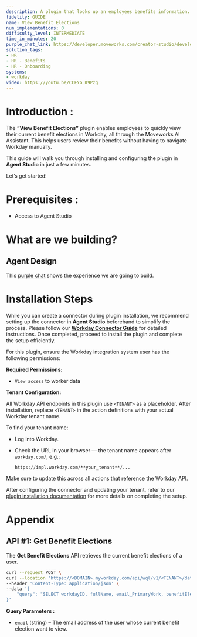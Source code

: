 ```yaml
---
description: A plugin that looks up an employees benefits information.
fidelity: GUIDE
name: View Benefit Elections
num_implementations: 0
difficulty_level: INTERMEDIATE
time_in_minutes: 20
purple_chat_link: https://developer.moveworks.com/creator-studio/developer-tools/purple-chat-builder/?workspace=%7B%22title%22%3A%22My+Workspace%22%2C%22botSettings%22%3A%7B%22name%22%3A%22%22%2C%22imageUrl%22%3A%22%22%7D%2C%22mocks%22%3A%5B%7B%22id%22%3A6048%2C%22title%22%3A%22New+Mock%22%2C%22transcript%22%3A%7B%22settings%22%3A%7B%22colorStyle%22%3A%22LIGHT%22%2C%22startTime%22%3A%2211%3A43+AM%22%2C%22defaultPerson%22%3A%22GWEN%22%2C%22editable%22%3Atrue%2C%22botName%22%3A%22%22%2C%22botImageUrl%22%3A%22%22%7D%2C%22messages%22%3A%5B%7B%22from%22%3A%22USER%22%2C%22text%22%3A%22What+are+my+healthcare+benefits+elections+again%3F%22%7D%2C%7B%22from%22%3A%22BOT%22%2C%22text%22%3A%22%3Cp%3EChecking+your+benefits+details+in+Workday.%3Cbr%3E%3C%2Fp%3E%22%7D%2C%7B%22from%22%3A%22BOT%22%2C%22text%22%3A%22%3Cp%3EHere+are+your+benefits+details%3A%3Cbr%3E%3C%2Fp%3E%22%2C%22cards%22%3A%5B%7B%22title%22%3A%22%3Cp%3E%3Cb%3EHealth+Insurance%3C%2Fb%3E%3Cbr%3E%3C%2Fp%3E%22%2C%22text%22%3A%22%3Cp%3E%3Cb%3EPlan%3A%3C%2Fb%3E+Family+Coverage%3Cbr%3E%3Cb%3EEnrollment+Status%3A%3C%2Fb%3E+Active%3Cbr%3E%3Cb%3EDeductible%3A%3C%2Fb%3E+%241%2C200%3Cbr%3E%3C%2Fp%3E%22%7D%5D%7D%5D%7D%7D%5D%7D
solution_tags:
- HR
- HR - Benefits
- HR - Onboarding
systems:
- workday
video: https://youtu.be/CCEYG_K9Pzg
---
```


# **Introduction :**

The **“View Benefit Elections”** plugin enables employees to quickly view their current benefit elections in Workday, all through the Moveworks AI Assistant. This helps users review their benefits without having to navigate Workday manually.

This guide will walk you through installing and configuring the plugin in **Agent Studio** in just a few minutes. 

Let’s get started!

# Prerequisites :

- Access to Agent Studio

# What are we building?

## **Agent Design**

This [purple chat](https://developer.moveworks.com/creator-studio/developer-tools/purple-chat?conversation=%7B%22startTimestamp%22%3A%2211%3A43+AM%22%2C%22messages%22%3A%5B%7B%22parts%22%3A%5B%7B%22richText%22%3A%22What+are+my+healthcare+benefits+elections+again%3F%22%7D%5D%2C%22role%22%3A%22user%22%7D%2C%7B%22parts%22%3A%5B%7B%22richText%22%3A%22%3Cp%3EChecking+your+benefits+details+in+Workday.%3Cbr%3E%3C%2Fp%3E%22%7D%5D%2C%22role%22%3A%22assistant%22%7D%2C%7B%22parts%22%3A%5B%7B%22richText%22%3A%22%3Cp%3EHere+are+your+benefits+details%3A%3Cbr%3E%3C%2Fp%3E%22%7D%2C%7B%22richText%22%3A%22%3Cb%3E%3Cp%3E%3Cb%3EHealth+Insurance%3C%2Fb%3E%3Cbr%3E%3C%2Fp%3E%3C%2Fb%3E%3Cbr%3E%3Cp%3E%3Cb%3EPlan%3A%3C%2Fb%3E+Family+Coverage%3Cbr%3E%3Cb%3EEnrollment+Status%3A%3C%2Fb%3E+Active%3Cbr%3E%3Cb%3EDeductible%3A%3C%2Fb%3E+%241%2C200%3Cbr%3E%3C%2Fp%3E%22%7D%2C%7B%22citations%22%3A%5B%7B%22citationTitle%22%3A%22Benefits+Enrollment%22%2C%22connectorName%22%3A%22workday%22%7D%5D%7D%5D%2C%22role%22%3A%22assistant%22%7D%5D%7D) shows the experience we are going to build.

# **Installation Steps**

While you can create a connector during plugin installation, we recommend setting up the connector in **Agent Studio** beforehand to simplify the process. Please follow our [**Workday Connector Guide**](https://developer.moveworks.com/marketplace/package/?id=workday&hist=home%2Cbrws#how-to-implement) for detailed instructions. Once completed, proceed to install the plugin and complete the setup efficiently.

For this plugin, ensure the Workday integration system user has the following permissions:

**Required Permissions:**

- `View access` to worker data

**Tenant Configuration:**

All Workday API endpoints in this plugin use `<TENANT>` as a placeholder. After installation, replace `<TENANT>` in the action definitions with your actual Workday tenant name.

To find your tenant name:

- Log into Workday.
- Check the URL in your browser — the tenant name appears after `workday.com/`, e.g.:
    
    `https://impl.workday.com/**your_tenant**/...`
    

Make sure to update this across all actions that reference the Workday API.

After configuring the connector and updating your tenant, refer to our [plugin installation documentation](https://help.moveworks.com/docs/ai-agent-marketplace-installation) for more details on completing the setup.

# **Appendix**

## API #1: Get Benefit Elections

The **Get Benefit Elections** API retrieves the current benefit elections of a user.

```bash
curl --request POST \
curl --location 'https://<DOMAIN>.myworkday.com/api/wql/v1/<TENANT>/data?offset=0&limit=1' \
--header 'Content-Type: application/json' \
--data '{
    "query": "SELECT workdayID, fullName, email_PrimaryWork, benefitElections{benefitPlan, coverage, dependents, beneficiaries_All, coverageBeginDateForBenefitPlan, deductionBeginDateForBenefitPlan, employerContributionPerBenefitPlanFrequency, employeeCostPerBenefitPlanFrequency,currentlyEnrolledAsOfDate}, benefitPlans_CurrentlyEnrolled FROM indexedAllWorkers (dataSourceFilter = indexedAllWorkersFilter, includeSubordinateOrganizations = true, isActive = false) WHERE email_PrimaryWork = '\''{{email}}'\''"
}'
```

**Query Parameters :**

- `email`  (string) – The email address of the user whose current benefit election want to view.